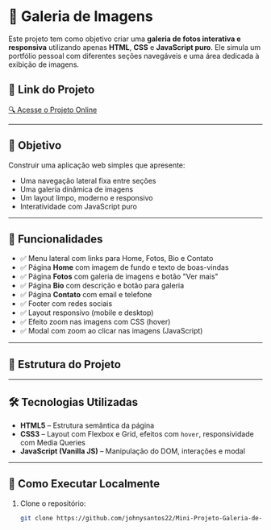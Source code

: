 # 📸 Galeria de Imagens

Este projeto tem como objetivo criar uma **galeria de fotos interativa e responsiva** utilizando apenas **HTML**, **CSS** e **JavaScript puro**. Ele simula um portfólio pessoal com diferentes seções navegáveis e uma área dedicada à exibição de imagens.

## 🔗 Link do Projeto

[🔍 Acesse o Projeto Online](https://github.com/johnysantos22/Mini-Projeto-Galeria-de-Imagem)

---

## 🎯 Objetivo

Construir uma aplicação web simples que apresente:

- Uma navegação lateral fixa entre seções
- Uma galeria dinâmica de imagens
- Um layout limpo, moderno e responsivo
- Interatividade com JavaScript puro

---

## 🧩 Funcionalidades

- ✅ Menu lateral com links para Home, Fotos, Bio e Contato  
- ✅ Página **Home** com imagem de fundo e texto de boas-vindas  
- ✅ Página **Fotos** com galeria de imagens e botão "Ver mais"  
- ✅ Página **Bio** com descrição e botão para galeria  
- ✅ Página **Contato** com email e telefone  
- ✅ Footer com redes sociais  
- ✅ Layout responsivo (mobile e desktop)  
- ✅ Efeito zoom nas imagens com CSS (hover)  
- ✅ Modal com zoom ao clicar nas imagens (JavaScript)

---

## 📂 Estrutura do Projeto


---

## 🛠️ Tecnologias Utilizadas

- **HTML5** – Estrutura semântica da página  
- **CSS3** – Layout com Flexbox e Grid, efeitos com `hover`, responsividade com Media Queries  
- **JavaScript (Vanilla JS)** – Manipulação do DOM, interações e modal

---

## 🚀 Como Executar Localmente

1. Clone o repositório:
   ```bash
   git clone https://github.com/johnysantos22/Mini-Projeto-Galeria-de-Imagem

